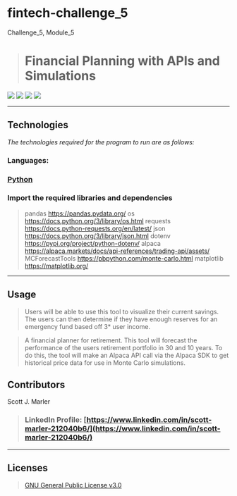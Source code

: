 # fintech-challenge_5
Challenge_5, Module_5


> # Financial Planning with APIs and Simulations

[<img src="https://img.shields.io/badge/language-Python-orange.svg?logo=LOGO">](https://www.python.org/)
[<img src="https://img.shields.io/badge/platform-dev-orange.svg?logo=LOGO">](<LINK>)
[<img src="https://img.shields.io/badge/libraries-8-orange.svg?logo=LOGO">](<LINK>)
[<img src="https://img.shields.io/badge/license-GNU General Public License v3.0-blue.svg?logo=LOGO">](COPYING.txt)


---

## Technologies

*The technologies required for the program to run are as follows:*

### Languages:   

### [Python](python.org)

### Import the required libraries and dependencies

>pandas  https://pandas.pydata.org/
>os  https://docs.python.org/3/library/os.html
>requests https://docs.python-requests.org/en/latest/
>json    https://docs.python.org/3/library/json.html
>dotenv  https://pypi.org/project/python-dotenv/
>alpaca  https://alpaca.markets/docs/api-references/trading-api/assets/
>MCForecastTools https://pbpython.com/monte-carlo.html
>matplotlib  https://matplotlib.org/




---

## Usage



> Users will be able to use this tool to visualize their current savings. The users can then determine if they have enough reserves for an emergency fund based off 3* user income.

> A financial planner for retirement. This tool will forecast the performance of the users retirement portfolio in 30 and 10 years. To do this, the tool will make an Alpaca API call via the Alpaca SDK to get historical price data for use in Monte Carlo simulations. 

## Contributors

Scott J. Marler


> ### LinkedIn Profile:     [https://www.linkedin.com/in/scott-marler-212040b6/](https://www.linkedin.com/in/scott-marler-212040b6/)



---

## Licenses

> [GNU General Public License v3.0](COPYING.txt)



